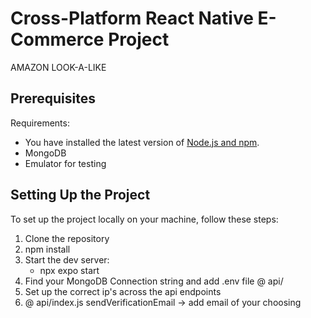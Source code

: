 # Cross-Platform React Native E-Commerce Project

AMAZON LOOK-A-LIKE

## Prerequisites

Requirements:
- You have installed the latest version of [Node.js and npm](https://nodejs.org/).
- MongoDB
- Emulator for testing

## Setting Up the Project

To set up the project locally on your machine, follow these steps:

1. Clone the repository
2. npm install
3. Start the dev server:
    - npx expo start
4. Find your MongoDB Connection string and add .env file @ api/
5. Set up the correct ip's across the api endpoints
6. @ api/index.js sendVerificationEmail -> add email of your choosing
